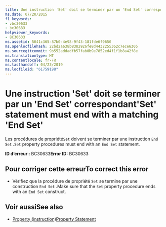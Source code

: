 ```yaml
---
title: Une instruction 'Set' doit se terminer par un 'End Set' correspondant
ms.date: 07/20/2015
f1_keywords:
- vbc30633
- bc30633
helpviewer_keywords:
- BC30633
ms.assetid: 5041c365-87b0-4e98-9f43-181fde6f9650
ms.openlocfilehash: 22bd2a638b8382926fe8d4432255362c7ece6305
ms.sourcegitcommit: 9b552addadfb57fab0b9e7852ed4f1f1b8a42f8e
ms.translationtype: HT
ms.contentlocale: fr-FR
ms.lasthandoff: 04/23/2019
ms.locfileid: "61759198"
---
```

# <a name="set-statement-must-end-with-a-matching-end-set"></a><span data-ttu-id="cfcee-102">Une instruction 'Set' doit se terminer par un 'End Set' correspondant</span><span class="sxs-lookup"><span data-stu-id="cfcee-102">'Set' statement must end with a matching 'End Set'</span></span>
<span data-ttu-id="cfcee-103">Les procédures de propriété`Set` doivent se terminer par une instruction `End Set` .</span><span class="sxs-lookup"><span data-stu-id="cfcee-103">`Set` property procedures must end with an `End Set` statement.</span></span>  
  
 <span data-ttu-id="cfcee-104">**ID d’erreur :** BC30633</span><span class="sxs-lookup"><span data-stu-id="cfcee-104">**Error ID:** BC30633</span></span>  
  
## <a name="to-correct-this-error"></a><span data-ttu-id="cfcee-105">Pour corriger cette erreur</span><span class="sxs-lookup"><span data-stu-id="cfcee-105">To correct this error</span></span>  
  
- <span data-ttu-id="cfcee-106">Vérifiez que la procédure de propriété `Set` se termine par une construction `End Set` .</span><span class="sxs-lookup"><span data-stu-id="cfcee-106">Make sure that the `Set` property procedure ends with an `End Set` construct.</span></span>  
  
## <a name="see-also"></a><span data-ttu-id="cfcee-107">Voir aussi</span><span class="sxs-lookup"><span data-stu-id="cfcee-107">See also</span></span>

- [<span data-ttu-id="cfcee-108">Property (instruction)</span><span class="sxs-lookup"><span data-stu-id="cfcee-108">Property Statement</span></span>](../../visual-basic/language-reference/statements/property-statement.md)
